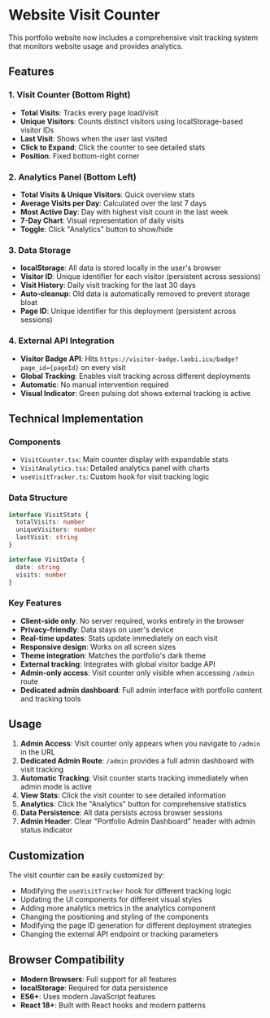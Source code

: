 # Website Visit Counter

This portfolio website now includes a comprehensive visit tracking system that monitors website usage and provides analytics.

## Features

### 1. Visit Counter (Bottom Right)
- **Total Visits**: Tracks every page load/visit
- **Unique Visitors**: Counts distinct visitors using localStorage-based visitor IDs
- **Last Visit**: Shows when the user last visited
- **Click to Expand**: Click the counter to see detailed stats
- **Position**: Fixed bottom-right corner

### 2. Analytics Panel (Bottom Left)
- **Total Visits & Unique Visitors**: Quick overview stats
- **Average Visits per Day**: Calculated over the last 7 days
- **Most Active Day**: Day with highest visit count in the last week
- **7-Day Chart**: Visual representation of daily visits
- **Toggle**: Click "Analytics" button to show/hide

### 3. Data Storage
- **localStorage**: All data is stored locally in the user's browser
- **Visitor ID**: Unique identifier for each visitor (persistent across sessions)
- **Visit History**: Daily visit tracking for the last 30 days
- **Auto-cleanup**: Old data is automatically removed to prevent storage bloat
- **Page ID**: Unique identifier for this deployment (persistent across sessions)

### 4. External API Integration
- **Visitor Badge API**: Hits `https://visitor-badge.laobi.icu/badge?page_id={pageId}` on every visit
- **Global Tracking**: Enables visit tracking across different deployments
- **Automatic**: No manual intervention required
- **Visual Indicator**: Green pulsing dot shows external tracking is active

## Technical Implementation

### Components
- `VisitCounter.tsx`: Main counter display with expandable stats
- `VisitAnalytics.tsx`: Detailed analytics panel with charts
- `useVisitTracker.ts`: Custom hook for visit tracking logic

### Data Structure
```typescript
interface VisitStats {
  totalVisits: number
  uniqueVisitors: number
  lastVisit: string
}

interface VisitData {
  date: string
  visits: number
}
```

### Key Features
- **Client-side only**: No server required, works entirely in the browser
- **Privacy-friendly**: Data stays on user's device
- **Real-time updates**: Stats update immediately on each visit
- **Responsive design**: Works on all screen sizes
- **Theme integration**: Matches the portfolio's dark theme
- **External tracking**: Integrates with global visitor badge API
- **Admin-only access**: Visit counter only visible when accessing `/admin` route
- **Dedicated admin dashboard**: Full admin interface with portfolio content and tracking tools

## Usage

1. **Admin Access**: Visit counter only appears when you navigate to `/admin` in the URL
2. **Dedicated Admin Route**: `/admin` provides a full admin dashboard with visit tracking
3. **Automatic Tracking**: Visit counter starts tracking immediately when admin mode is active
4. **View Stats**: Click the visit counter to see detailed information
5. **Analytics**: Click the "Analytics" button for comprehensive statistics
6. **Data Persistence**: All data persists across browser sessions
7. **Admin Header**: Clear "Portfolio Admin Dashboard" header with admin status indicator

## Customization

The visit counter can be easily customized by:
- Modifying the `useVisitTracker` hook for different tracking logic
- Updating the UI components for different visual styles
- Adding more analytics metrics in the analytics component
- Changing the positioning and styling of the components
- Modifying the page ID generation for different deployment strategies
- Changing the external API endpoint or tracking parameters

## Browser Compatibility

- **Modern Browsers**: Full support for all features
- **localStorage**: Required for data persistence
- **ES6+**: Uses modern JavaScript features
- **React 18+**: Built with React hooks and modern patterns
